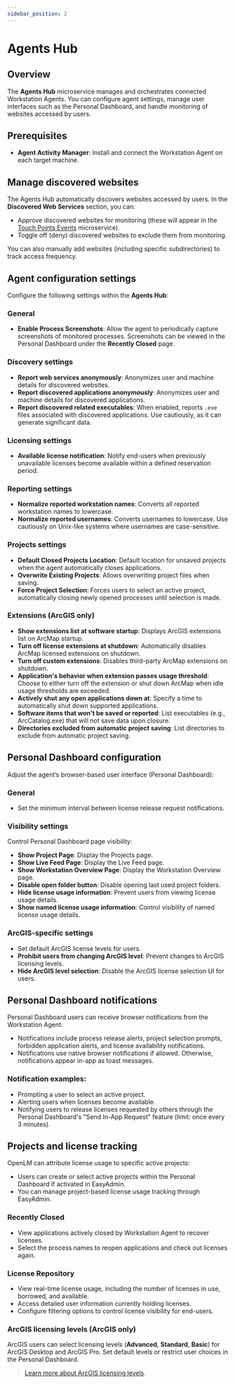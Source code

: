 ```yaml
---
sidebar_position: 2
---
```


# Agents Hub

## Overview

The **Agents Hub** microservice manages and orchestrates connected Workstation Agents. You can configure agent settings, manage user interfaces such as the Personal Dashboard, and handle monitoring of websites accessed by users.

## Prerequisites

- **Agent Activity Manager**: Install and connect the Workstation Agent on each target machine.

## Manage discovered websites

The Agents Hub automatically discovers websites accessed by users. In the **Discovered Web Services** section, you can:

- Approve discovered websites for monitoring (these will appear in the [Touch Points Events](Link) microservice).
- Toggle off (deny) discovered websites to exclude them from monitoring.

You can also manually add websites (including specific subdirectories) to track access frequency.

## Agent configuration settings

Configure the following settings within the **Agents Hub**:

### General

- **Enable Process Screenshots**: Allow the agent to periodically capture screenshots of monitored processes. Screenshots can be viewed in the Personal Dashboard under the **Recently Closed** page.

### Discovery settings

- **Report web services anonymously**: Anonymizes user and machine details for discovered websites.
- **Report discovered applications anonymously**: Anonymizes user and machine details for discovered applications.
- **Report discovered related executables**: When enabled, reports `.exe` files associated with discovered applications. Use cautiously, as it can generate significant data.

### Licensing settings

- **Available license notification**: Notify end-users when previously unavailable licenses become available within a defined reservation period.

### Reporting settings

- **Normalize reported workstation names**: Converts all reported workstation names to lowercase.
- **Normalize reported usernames**: Converts usernames to lowercase. Use cautiously on Unix-like systems where usernames are case-sensitive.

### Projects settings

- **Default Closed Projects Location**: Default location for unsaved projects when the agent automatically closes applications.
- **Overwrite Existing Projects**: Allows overwriting project files when saving.
- **Force Project Selection**: Forces users to select an active project, automatically closing newly opened processes until selection is made.

### Extensions (ArcGIS only)

- **Show extensions list at software startup**: Displays ArcGIS extensions list on ArcMap startup.
- **Turn off license extensions at shutdown**: Automatically disables ArcMap licensed extensions on shutdown.
- **Turn off custom extensions**: Disables third-party ArcMap extensions on shutdown.
- **Application's behavior when extension passes usage threshold**: Choose to either turn off the extension or shut down ArcMap when idle usage thresholds are exceeded.
- **Actively shut any open applications down at**: Specify a time to automatically shut down supported applications.
- **Software items that won't be saved or reported**: List executables (e.g., ArcCatalog.exe) that will not save data upon closure.
- **Directories excluded from automatic project saving**: List directories to exclude from automatic project saving.

## Personal Dashboard configuration

Adjust the agent’s browser-based user interface (Personal Dashboard):

### General

- Set the minimum interval between license release request notifications.

### Visibility settings

Control Personal Dashboard page visibility:

- **Show Project Page**: Display the Projects page.
- **Show Live Feed Page**: Display the Live Feed page.
- **Show Workstation Overview Page**: Display the Workstation Overview page.
- **Disable open folder button**: Disable opening last used project folders.
- **Hide license usage information**: Prevent users from viewing license usage details.
- **Show named license usage information**: Control visibility of named license usage details.

### ArcGIS-specific settings

- Set default ArcGIS license levels for users.
- **Prohibit users from changing ArcGIS level**: Prevent changes to ArcGIS licensing levels.
- **Hide ArcGIS level selection**: Disable the ArcGIS license selection UI for users.

## Personal Dashboard notifications

Personal Dashboard users can receive browser notifications from the Workstation Agent:

- Notifications include process release alerts, project selection prompts, forbidden application alerts, and license availability notifications.
- Notifications use native browser notifications if allowed. Otherwise, notifications appear in-app as toast messages.

### Notification examples:

- Prompting a user to select an active project.
- Alerting users when licenses become available.
- Notifying users to release licenses requested by others through the Personal Dashboard's "Send In-App Request" feature (limit: once every 3 minutes).

## Projects and license tracking

OpenLM can attribute license usage to specific active projects:

- Users can create or select active projects within the Personal Dashboard if activated in EasyAdmin.
- You can manage project-based license usage tracking through EasyAdmin.

### Recently Closed

- View applications actively closed by Workstation Agent to recover licenses.
- Select the process names to reopen applications and check out licenses again.

### License Repository

- View real-time license usage, including the number of licenses in use, borrowed, and available.
- Access detailed user information currently holding licenses.
- Configure filtering options to control license visibility for end-users.

### ArcGIS licensing levels (ArcGIS only)

ArcGIS users can select licensing levels (**Advanced**, **Standard**, **Basic**) for ArcGIS Desktop and ArcGIS Pro. Set default levels or restrict user choices in the Personal Dashboard.

> [Learn more about ArcGIS licensing levels](https://pro.arcgis.com/en/pro-app/latest/get-started/license-levels.htm).

